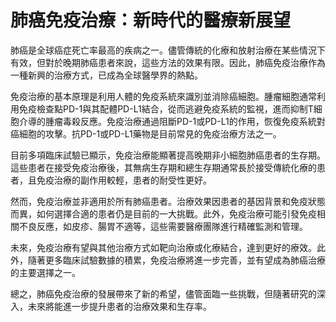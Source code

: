# 肺癌免疫治療：新時代的醫療新展望

肺癌是全球癌症死亡率最高的疾病之一。儘管傳統的化療和放射治療在某些情況下有效，但對於晚期肺癌患者來說，這些方法的效果有限。因此，肺癌免疫治療作為一種新興的治療方式，已成為全球醫學界的熱點。

免疫治療的基本原理是利用人體的免疫系統來識別並消除癌細胞。腫瘤細胞通常利用免疫檢查點PD-1與其配體PD-L1結合，從而逃避免疫系統的監視，進而抑制T細胞介導的腫瘤毒殺反應。免疫治療通過阻斷PD-1或PD-L1的作用，恢復免疫系統對癌細胞的攻擊。抗PD-1或PD-L1藥物是目前常見的免疫治療方法之一。

目前多項臨床試驗已顯示，免疫治療能顯著提高晚期非小細胞肺癌患者的生存期。這些患者在接受免疫治療後，其無病生存期和總生存期通常長於接受傳統化療的患者，且免疫治療的副作用較輕，患者的耐受性更好。

然而，免疫治療並非適用於所有肺癌患者。治療效果因患者的基因背景和免疫狀態而異，如何選擇合適的患者仍是目前的一大挑戰。此外，免疫治療可能引發免疫相關不良反應，如皮疹、腸胃不適等，這些需要醫療團隊進行精確監測和管理。

未來，免疫治療有望與其他治療方式如靶向治療或化療結合，達到更好的療效。此外，隨著更多臨床試驗數據的積累，免疫治療將進一步完善，並有望成為肺癌治療的主要選擇之一。

總之，肺癌免疫治療的發展帶來了新的希望，儘管面臨一些挑戰，但隨著研究的深入，未來將能進一步提升患者的治療效果和生存率。